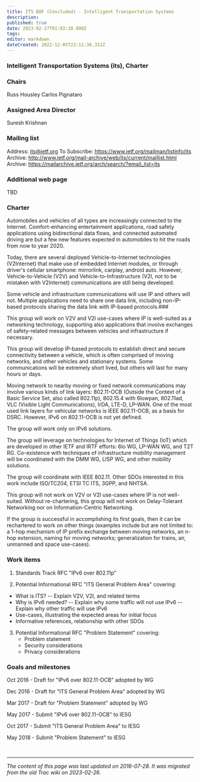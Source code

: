 ```yaml
---
title: ITS BOF (Concluded) - Intelligent Transportation Systems
description: 
published: true
date: 2023-02-27T01:03:10.890Z
tags: 
editor: markdown
dateCreated: 2022-12-05T22:11:36.312Z
---
```


### Intelligent Transportation Systems (its), Charter

### Chairs
   Russ Housley
   Carlos Pignataro

### Assigned Area Director
   Suresh Krishnan

### Mailing list
   Address: its@ietf.org 
   To Subscribe: https://www.ietf.org/mailman/listinfo/its 
   Archive: http://www.ietf.org/mail-archive/web/its/current/maillist.html 
   Archive: https://mailarchive.ietf.org/arch/search/?email_list=its

### Additional web page
   TBD

### Charter

Automobiles and vehicles of all types are increasingly connected to
the Internet.  Comfort-enhancing entertainment applications, road
safety applications using bidirectional data flows, and connected
automated driving are but a few new features expected in automobiles
to hit the roads from now to year 2020.

Today, there are several deployed Vehicle-to-Internet technologies
(V2Internet) that make use of embedded Internet modules, or through
driver's cellular smartphone: mirrorlink, carplay, android auto.
However, Vehicle-to-Vehicle (V2V) and Vehicle-to-Infrastructure (V2I,
not to be mistaken with V2Internet) communications are still being
developed.

Some vehicle and infrastructure communications will use IP and
others will not.  Multiple applications need to share one data
link, including non-IP-based protocols sharing the data link with
IP-based protocols.### 

This group will work on V2V and V2I use-cases where IP is well-suited
as a networking technology, supporting also applications that involve
exchanges of safety-related messages between vehicles and
infrastructure if necessary.

This group will develop IP-based protocols to establish direct and
secure connectivity between a vehicle, which is often comprised of
moving networks, and other vehicles and stationary systems.  Some
communications will be extremely short lived, but others will last for
many hours or days.

Moving network to nearby moving or fixed network communications may
involve various kinds of link layers: 802.11-OCB (Outside the Context
of a Basic Service Set, also called 802.11p), 802.15.4 with 6lowpan,
802.11ad, VLC (Visible Light Communications), IrDA, LTE-D, LP-WAN.  One
of the most used link layers for vehicular networks is IEEE 802.11-OCB,
as a basis for DSRC.  However, IPv6 on 802.11-OCB is not yet defined.

The group will work only on IPv6 solutions.

The group will leverage on technologies for Internet of Things (IoT)
which are developed in other IETF and IRTF efforts: 6lo WG, LP-WAN WG,
and T2T RG.  Co-existence with techniques of infrastructure mobility
management will be coordinated with the DMM WG, LISP WG, and other
mobility solutions.

The group will coordinate with IEEE 802.11.  Other SDOs interested
in this work include ISO/TC204, ETSI TC ITS, 3GPP, and NHTSA.

This group will not work on V2V or V2I use-cases where IP is not
well-suited.  Without re-chartering, this group will not work on
Delay-Tolerant Networking nor on Information-Centric Networking.

If the group is successful in accomplishing its first goals, then it
can be rechartered to work on other things (examples include but are
not limited to: a 1-hop mechanism of IP prefix exchange between moving
networks, an n-hop extension, naming for moving networks;
generalization for trains, air, unmanned and space use-cases).

### Work items


1. Standards Track RFC "IPv6 over 802.11p"

2. Potential Informational RFC "ITS General Problem Area" covering:
  - What is ITS?
     -- Explain V2V, V2I, and related terms
  - Why is IPv6 needed?
     -- Explain why some traffic will not use IPv6
     -- Explain why other traffic will use IPv6
  - Use-cases, illustrating the expected areas for initial focus
  - Informative references, relationship with other SDOs 

3. Potential Informational RFC "Problem Statement" covering:
   - Problem statement
   - Security considerations
   - Privacy considerations

### Goals and milestones


Oct 2016 - Draft for "IPv6 over 802.11-OCB" adopted by WG

Dec 2016 - Draft for "ITS General Problem Area" adopted by WG

Mar 2017 - Draft for "Problem Statement" adopted by WG

May 2017 - Submit "IPv6 over 802.11-OCB" to IESG

Oct 2017 - Submit "ITS General Problem Area" to IESG

May 2018 - Submit "Problem Statement" to IESG


&nbsp;
&nbsp;
&nbsp;

---

*The content of this page was last updated on 2016-07-28. It was migrated from the old Trac wiki on 2023-02-26.*
